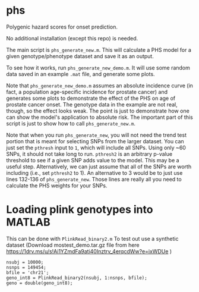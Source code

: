 # phs
Polygenic hazard scores for onset prediction. 

No additional installation (except this repo) is needed.

The main script is ``phs_generate_new.m``.
This will calculate a PHS model for a given genotype/phenotype dataset and save it as an output. 

To see how it works, run ``phs_generate_new_demo.m``.
It will use some random data saved in an example ``.mat`` file, and generate some plots.

Note that ``phs_generate_new_demo.m`` assumes an absolute incidence curve
(in fact, a population age-specific incidence for prostate cancer)
and generates some plots to demonstrate the effect of the PHS on age of prostate cancer onset.
The genotype data in the example are not real, though, so the effect looks weak.
The point is just to demonstrate how one can show the model's application to absolute risk.
The important part of this script is just to show how to call ``phs_generate_new.m``.

Note that when you run ``phs_generate_new``, you will not need the trend test portion that is meant for selecting SNPs from the larger dataset.
You can just set the ``pthresh`` input to ``1``, which will include all SNPs.
Using only ~60 SNPs, it should not take long to run. 
``pthresh2`` is an arbitrary p-value threshold to see if a given SNP adds value to the model.
This may be a useful step. Alternatively, we can just assume that all of the SNPs are worth including (i.e., set ``pthresh2`` to 1). 
An alternative to 3 would be to just use lines 132-136 of ``phs_generate_new``.
Those lines are really all you need to calculate the PHS weights for your SNPs. 

# Loading plink  genotypes into MATLAB

This can be done with ``PlinkRead_binary2.m``
To test out use a synthetic dataset (Download mostest_demo.tar.gz file from here https://1drv.ms/u/s!Ai1YZmdFa9ati40Inztrv_4erqcdWw?e=ixWDUe )

```
nsubj = 10000;
nsnps = 149454;
bfile = 'chr21';
geno_int8 = PlinkRead_binary2(nsubj, 1:nsnps, bfile);
geno = double(geno_int8);

```
